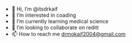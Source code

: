 - 👋 Hi, I’m @itsdrkaif
- 👀 I’m interested in coading 
- 🌱 I’m currently learning medical science
- 💞️ I’m looking to collaborate on reditt
- 📫 How to reach me drmokaif2004@gmail.com

<!---
itsdrkaif/itsdrkaif is a ✨ special ✨ repository because its `README.md` (this file) appears on your GitHub profile.
You can click the Preview link to take a look at your changes.
--->
